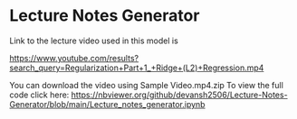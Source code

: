 # Lecture Notes Generator
Link to the lecture video used in this model is


https://www.youtube.com/results?search_query=Regularization+Part+1_+Ridge+(L2)+Regression.mp4

You can download the video using Sample Video.mp4.zip
To view the full code click here:
https://nbviewer.org/github/devansh2506/Lecture-Notes-Generator/blob/main/Lecture_notes_generator.ipynb

